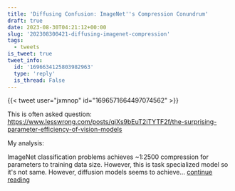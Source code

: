 ```yaml
---
title: 'Diffusing Confusion: ImageNet''s Compression Conundrum'
draft: true
date: 2023-08-30T04:21:12+00:00
slug: '202308300421-diffusing-imagenet-compression'
tags:
  - tweets
is_tweet: true
tweet_info:
  id: '1696634125803982963'
  type: 'reply'
  is_thread: False
---
```




{{< tweet user="jxmnop" id="1696571664497074562" >}}

This is often asked question: <https://www.lesswrong.com/posts/qiXs9bEuT2iTYTF2f/the-surprising-parameter-efficiency-of-vision-models>

My analysis:

ImageNet classification problems achieves ~1:2500 compression for parameters to training data size. However, this is task specialized model so it's not same.   However, diffusion models seems to achieve… [continue reading](https://x.com/sytelus/status/1696634125803982963)

